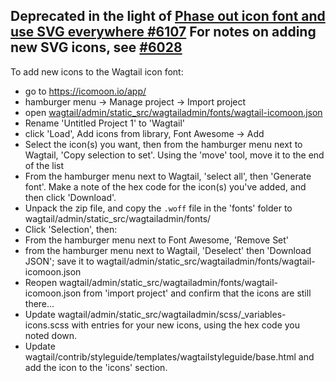 Deprecated in the light of [Phase out icon font and use SVG everywhere #6107](https://github.com/wagtail/wagtail/issues/6107)
For notes on adding new SVG icons, see [#6028](https://github.com/wagtail/wagtail/pull/6028)
---

To add new icons to the Wagtail icon font:

* go to https://icomoon.io/app/
* hamburger menu -> Manage project -> Import project
* open [wagtail/admin/static_src/wagtailadmin/fonts/wagtail-icomoon.json](https://github.com/wagtail/wagtail/blob/main/wagtail/admin/static_src/wagtailadmin/fonts/wagtail-icomoon.json)
* Rename 'Untitled Project 1' to 'Wagtail'
* click 'Load', Add icons from library, Font Awesome -> Add
* Select the icon(s) you want, then from the hamburger menu next to Wagtail, 'Copy selection to set'. Using the 'move' tool, move it to the end of the list
* From the hamburger menu next to Wagtail, 'select all', then 'Generate font'. Make a note of the hex code for the icon(s) you've added, and then click 'Download'.
* Unpack the zip file, and copy the `.woff` file in the 'fonts' folder to wagtail/admin/static_src/wagtailadmin/fonts/
* Click 'Selection', then:
* From the hamburger menu next to Font Awesome, 'Remove Set'
* from the hamburger menu next to Wagtail, 'Deselect' then 'Download JSON'; save it to wagtail/admin/static_src/wagtailadmin/fonts/wagtail-icomoon.json
* Reopen wagtail/admin/static_src/wagtailadmin/fonts/wagtail-icomoon.json from 'import project' and confirm that the icons are still there...
* Update wagtail/admin/static_src/wagtailadmin/scss/_variables-icons.scss with entries for your new icons, using the hex code you noted down.
* Update wagtail/contrib/styleguide/templates/wagtailstyleguide/base.html and add the icon to the 'icons' section.
